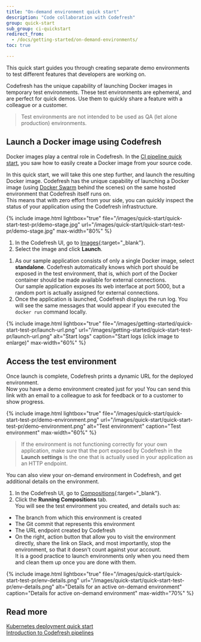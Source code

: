 ```yaml
---
title: "On-demand environment quick start"
description: "Code collaboration with Codefresh"
group: quick-start
sub_group: ci-quickstart
redirect_from:
  - /docs/getting-started/on-demand-environments/
toc: true

---
```


This quick start guides you through creating separate demo environments to test different features that developers are working on. 

Codefresh has the unique capability of launching Docker images in temporary test environments. These test environments
are ephemeral, and are perfect for quick demos. Use them to quickly share a feature with a colleague or a customer.  

> Test environments are not intended to be used as QA (let alone production) environments. 

## Launch a Docker image using Codefresh

Docker images play a central role in Codefresh. 
In the [CI pipeline quick start]({{site.baseurl}}/docs/quick-start/ci-quickstart/create-ci-pipeline/), you saw how to easily create a Docker image from your source code.

In this quick start, we will take this one step further, and launch the resulting Docker image.
Codefresh has the unique capability of launching a Docker image (using [Docker Swarm](https://docs.docker.com/engine/swarm/) behind the scenes) on the same hosted environment that Codefresh itself runs on.  
This means that with zero effort from your side, you can quickly inspect the status of your application using the Codefresh infrastructure. 

{% include 
image.html 
lightbox="true" 
file="/images/quick-start/quick-start-test-pr/demo-stage.jpg" 
url="/images/quick-start/quick-start-test-pr/demo-stage.jpg" 
max-width="80%" 
%}



1. In the Codefresh UI, go to [Images](https://g.codefresh.io/2.0/images){:target="\_blank"}.
1. Select the image and click **Launch**.

<!--- remember to change screenshot>
{% include 
image.html 
lightbox="true" 
file="/images/quick-start/quick-start-test-pr/launch.png" 
url="/images/quick-start/quick-start-test-pr/launch.png" 
alt="Launching a Docker image" 
caption="Launching a Docker image" 
max-width="80%" 
%}

-->
1. As our sample application consists of only a single Docker image, select **standalone**. 
  Codefresh automatically knows which port should be exposed in the test environment, that is, which port of the Docker container should be made available for external connections.  
  Our sample application exposes its web interface at port 5000, but a random port is actually assigned for external connections.
1. Once the application is launched, Codefresh displays the run log. You will see the same messages that would appear if you executed the `docker run` command locally. 

{% include 
image.html 
lightbox="true" 
file="/images/getting-started/quick-start-test-pr/launch-url.png" 
url="/images/getting-started/quick-start-test-pr/launch-url.png" 
alt="Start logs" 
caption="Start logs (click image to enlarge)" 
max-width="60%" 
%}

## Access the test environment

Once launch is complete, Codefresh prints a dynamic URL for the deployed environment.  
Now you have a demo environment created just for you! You can send this link with an email to a colleague to ask for feedback or to a customer to show progress.  


{% include 
image.html 
lightbox="true" 
file="/images/quick-start/quick-start-test-pr/demo-environment.png" 
url="/images/quick-start/quick-start-test-pr/demo-environment.png" 
alt="Test environment" 
caption="Test environment" 
max-width="60%" 
%}

>If the environment is not functioning correctly for your own application, make sure that the port exposed by Codefresh in the **Launch settings** is the one that is actually used in your application as an HTTP endpoint. 

You can also view your on-demand environment in Codefresh, and get additional details on the environment.

1. In the Codefresh UI, go to [Compositions](https://g.codefresh.io/compositions){:target="\_blank"}.
1. Click the **Running Compositions** tab.    
  You will see the test environment you created, and details such as:
  * The branch from which this environment is created
  * The Git commit that represents this environment
  * The URL endpoint created by Codefresh
  * On the right, action button that allow you to visit the environment directly, share the link on Slack, and most importantly, stop the environment, so that it doesn't count against your account.  
    It is a good practice to launch environments only when you need them and clean them up once you are done with them.

{% include 
image.html 
lightbox="true" 
file="/images/quick-start/quick-start-test-pr/env-details.png" 
url="/images/quick-start/quick-start-test-pr/env-details.png" 
alt="Details for an active on-demand environment" 
caption="Details for active on-demand environment" 
max-width="70%" 
%}



## Read more
[Kubernetes deployment quick start]({{site.baseurl}}/docs/getting-started/deployment-to-kubernetes-quick-start-guide/)  
[Introduction to Codefresh pipelines]({{site.baseurl}}/docs/pipelines/introduction-to-codefresh-pipelines/)



